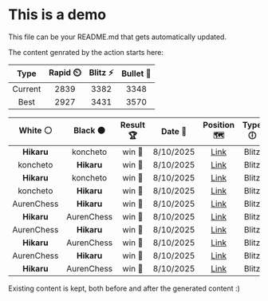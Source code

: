 # This is a demo

This file can be your README.md that gets automatically updated.

The content genrated by the action starts here:

<!--START_SECTION:chessStats-->
<!-- Automatically generated with https://github.com/Balastrong/chess-stats-action -->

| Type | Rapid ⏲️ | Blitz ⚡ | Bullet 🔫 |
|:---:|:---:|:---:|:---:|
| Current | 2839 | 3382 | 3348 |
| Best | 2927 | 3431 | 3570 |

| White ⚪ | Black ⚫ | Result 🏆 | Date 📅 | Position 🗺️ | Type 🕕 |
|:---:|:---:|:---:|:---:|:---:|:---:|
| **Hikaru** | koncheto | win 🥇 | 8/10/2025 | <a href="http://www.ee.unb.ca/cgi-bin/tervo/fen.pl?select=8/8/4k1p1/2p1p1P1/4P1K1/3PN3/8/8 b - - 0 68">Link</a> | Blitz |
| koncheto | **Hikaru** | win 🥇 | 8/10/2025 | <a href="http://www.ee.unb.ca/cgi-bin/tervo/fen.pl?select=6k1/5p1p/6p1/3p4/4q3/1P4PP/P4P2/3R2K1 w - - 1 36">Link</a> | Blitz |
| **Hikaru** | koncheto | win 🥇 | 8/10/2025 | <a href="http://www.ee.unb.ca/cgi-bin/tervo/fen.pl?select=1q3rk1/pb1rbppp/1p6/8/3Np1Q1/1P2P1P1/PB3P1P/2R2RK1 b - - 1 19">Link</a> | Blitz |
| koncheto | **Hikaru** | win 🥇 | 8/10/2025 | <a href="http://www.ee.unb.ca/cgi-bin/tervo/fen.pl?select=2r3k1/p4pp1/1p2p3/2b1P2p/4bP2/1PBRN1P1/P5P1/7K w - - 3 27">Link</a> | Blitz |
| AurenChess | **Hikaru** | win 🥇 | 8/10/2025 | <a href="http://www.ee.unb.ca/cgi-bin/tervo/fen.pl?select=1r5r/3b1kq1/p2p4/n2P1p2/1pPppPp1/1P2Q1P1/P2N1KB1/5R1R w - - 0 32">Link</a> | Blitz |
| **Hikaru** | AurenChess | win 🥇 | 8/10/2025 | <a href="http://www.ee.unb.ca/cgi-bin/tervo/fen.pl?select=2rk3r/3b2b1/p2q1p1p/P1pPpPp1/1pP1P1PP/1N2B3/7R/1R4QK b - - 1 37">Link</a> | Blitz |
| AurenChess | **Hikaru** | win 🥇 | 8/10/2025 | <a href="http://www.ee.unb.ca/cgi-bin/tervo/fen.pl?select=6k1/pp3p1p/2p2Pp1/2b1p1r1/2P1P3/1P5P/P2r2BK/2R2R2 w - - 8 33">Link</a> | Blitz |
| **Hikaru** | AurenChess | win 🥇 | 8/10/2025 | <a href="http://www.ee.unb.ca/cgi-bin/tervo/fen.pl?select=5r2/p1R2pk1/1p2P1nr/3P4/6Pq/1P2Q3/P3B2p/5R1K b - - 0 37">Link</a> | Blitz |
| AurenChess | **Hikaru** | win 🥇 | 8/10/2025 | <a href="http://www.ee.unb.ca/cgi-bin/tervo/fen.pl?select=r3r1k1/pp3pbp/2n3p1/4n3/P3B3/B1P3QP/3q1PP1/R3R1K1 w - - 0 19">Link</a> | Blitz |
| **Hikaru** | AurenChess | win 🥇 | 8/10/2025 | <a href="http://www.ee.unb.ca/cgi-bin/tervo/fen.pl?select=8/4r3/p3k3/1pR2pp1/8/1P2P1P1/P4P1P/6K1 b - - 2 40">Link</a> | Blitz |

<!--END_SECTION:chessStats-->

Existing content is kept, both before and after the generated content :)
